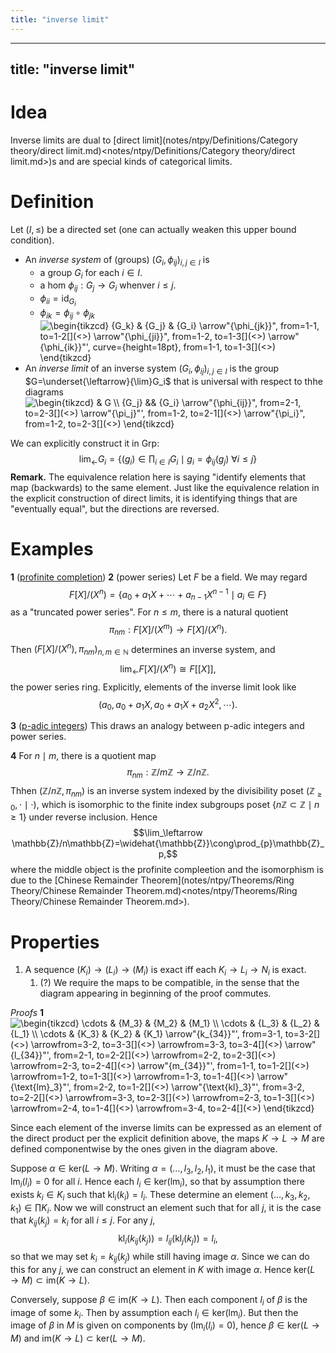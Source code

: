 ```yaml
---
title: "inverse limit"
---
```


---
title: "inverse limit"
---

# Idea
Inverse limits are dual to [direct limit](notes/ntpy/Definitions/Category theory/direct limit.md)<notes/ntpy/Definitions/Category theory/direct limit.md>)s and are special kinds of categorical limits.

# Definition
Let $(I,\leq)$ be a directed set (one can actually weaken this upper bound condition).
- An *inverse system* of (groups) $(G_i,\phi_{ij})_{i,j\in I}$ is 
	- a group $G_i$ for each $i\in I$.
	- a hom $\phi_{ij}:G_j\to G_i$ whenver $i\leq j$.
	- $\phi_{ii}=\text{id}_{G_i}$
	- $\phi_{ik}=\phi_{ij}\circ\phi_{jk}$ 
<img align="center" src="https://i.upmath.me/svg/%5Cbegin%7Btikzcd%7D%0A%09%7BG_k%7D%20%26%20%7BG_j%7D%20%26%20%7BG_i%7D%0A%09%5Carrow%5B%22%7B%5Cphi_%7Bjk%7D%7D%22%2C%20from%3D1-1%2C%20to%3D1-2%5D%0A%09%5Carrow%5B%22%7B%5Cphi_%7Bji%7D%7D%22%2C%20from%3D1-2%2C%20to%3D1-3%5D%0A%09%5Carrow%5B%22%7B%5Cphi_%7Bik%7D%7D%22'%2C%20curve%3D%7Bheight%3D18pt%7D%2C%20from%3D1-1%2C%20to%3D1-3%5D%0A%5Cend%7Btikzcd%7D" alt="\begin{tikzcd}
	{G_k} &amp; {G_j} &amp; {G_i}
	\arrow&quot;{\phi_{jk}}&quot;, from=1-1, to=1-2[](<>)
	\arrow&quot;{\phi_{ji}}&quot;, from=1-2, to=1-3[](<>)
	\arrow&quot;{\phi_{ik}}&quot;', curve={height=18pt}, from=1-1, to=1-3[](<>)
\end{tikzcd}" />
- An *inverse limit* of an inverse system $(G_i,\phi_{ij})_{i,j\in I}$ is the group $G=\underset{\leftarrow}{\lim}G_i$ that is universal with respect to thhe diagrams <img align="center" src="https://i.upmath.me/svg/%5Cbegin%7Btikzcd%7D%0A%09%26%20G%20%5C%5C%0A%09%7BG_j%7D%20%26%26%20%7BG_i%7D%0A%09%5Carrow%5B%22%7B%5Cphi_%7Bij%7D%7D%22%2C%20from%3D2-1%2C%20to%3D2-3%5D%0A%09%5Carrow%5B%22%7B%5Cpi_j%7D%22'%2C%20from%3D1-2%2C%20to%3D2-1%5D%0A%09%5Carrow%5B%22%7B%5Cpi_i%7D%22%2C%20from%3D1-2%2C%20to%3D2-3%5D%0A%5Cend%7Btikzcd%7D" alt="\begin{tikzcd}
	&amp; G \\
	{G_j} &amp;&amp; {G_i}
	\arrow&quot;{\phi_{ij}}&quot;, from=2-1, to=2-3[](<>)
	\arrow&quot;{\pi_j}&quot;', from=1-2, to=2-1[](<>)
	\arrow&quot;{\pi_i}&quot;, from=1-2, to=2-3[](<>)
\end{tikzcd}" />

We can explicitly construct it in $\text{Grp}$:
$$
\lim_\leftarrow G_i=\{(g_i)\in\prod_{i\in I}G_i\mid g_i=\phi_{ij}(g_j)\ \forall i\leq j\}
$$
**Remark.** The equivalence relation here is saying "identify elements that map (backwards) to the same element. Just like the equivalence relation in the explicit construction of direct limits, it is identifying things that are "eventually equal", but the directions are reversed.

# Examples
**1** ([profinite completion](<notes/ntpy/profinite completion.md>))
 **2** (power series)
 Let $F$ be a field. We may regard
 $$ F[X]/(X^n)=\{a_0+a_1X+\cdots+a_{n-1}X^{n-1}\mid a_i\in F\} $$ 
 as a "truncated power series". For $n\leq m$, there is a natural quotient $$\pi_{nm}:F[X]/(X^m)\to F[X]/(X^n).$$ Then $(F[X]/(X^n),\pi_{nm})_{n,m\in\mathbb{N}}$ determines an inverse system, and
 $$ \lim_\leftarrow F[X]/(X^n)\cong F[[X]], $$ the power series ring. Explicitly, elements of the inverse limit look like $$ (a_0, a_0+a_1X,a_0+a_1X+a_2X^2,\cdots).$$

**3** ([p-adic integers](<notes/ntpy/Definitions/Algebraic Number Theory/P-adic numbers.md>))
 This draws an analogy between p-adic integers and power series.
 
 **4**
 For $n\mid m$, there is a quotient map $$\pi_{nm}:\mathbb{Z}/m\mathbb{Z}\to\mathbb{Z}/n\mathbb{Z}.$$ Thhen $(\mathbb{Z}/n\mathbb{Z},\pi_{nm})$ is an inverse system indexed by the divisibility poset $(\mathbb{Z}_{\geq 0},\cdot\mid\cdot)$, which is isomorphic to the finite index subgroups poset $\{n\mathbb{Z}\subset\mathbb{Z}\mid n\geq 1\}$ under reverse inclusion. Hence 
 $$\lim_\leftarrow \mathbb{Z}/n\mathbb{Z}=\widehat{\mathbb{Z}}\cong\prod_{p}\mathbb{Z}_p,$$
 where the middle object is the profinite compleetion and the isomorphism is due to the [Chinese Remainder Theorem](notes/ntpy/Theorems/Ring Theory/Chinese Remainder Theorem.md)<notes/ntpy/Theorems/Ring Theory/Chinese Remainder Theorem.md>).
 
 # Properties
 1. A sequence $(K_i)\to (L_i)\to (M_i)$ is exact iff each $K_i\to L_i\to N_i$ is exact.
	 1. (?) We require the maps to be compatible, in the sense that the diagram appearing in beginning of the proof commutes.

*Proofs*
**1**
<img align="center" src="https://i.upmath.me/svg/%5Cbegin%7Btikzcd%7D%0A%09%5Ccdots%20%26%20%7BM_3%7D%20%26%20%7BM_2%7D%20%26%20%7BM_1%7D%20%5C%5C%0A%09%5Ccdots%20%26%20%7BL_3%7D%20%26%20%7BL_2%7D%20%26%20%7BL_1%7D%20%5C%5C%0A%09%5Ccdots%20%26%20%7BK_3%7D%20%26%20%7BK_2%7D%20%26%20%7BK_1%7D%0A%09%5Carrow%5B%22%7Bk_%7B34%7D%7D%22'%2C%20from%3D3-1%2C%20to%3D3-2%5D%0A%09%5Carrow%5Bfrom%3D3-2%2C%20to%3D3-3%5D%0A%09%5Carrow%5Bfrom%3D3-3%2C%20to%3D3-4%5D%0A%09%5Carrow%5B%22%7Bl_%7B34%7D%7D%22'%2C%20from%3D2-1%2C%20to%3D2-2%5D%0A%09%5Carrow%5Bfrom%3D2-2%2C%20to%3D2-3%5D%0A%09%5Carrow%5Bfrom%3D2-3%2C%20to%3D2-4%5D%0A%09%5Carrow%5B%22%7Bm_%7B34%7D%7D%22'%2C%20from%3D1-1%2C%20to%3D1-2%5D%0A%09%5Carrow%5Bfrom%3D1-2%2C%20to%3D1-3%5D%0A%09%5Carrow%5Bfrom%3D1-3%2C%20to%3D1-4%5D%0A%09%5Carrow%5B%22%7B%5Ctext%7Blm%7D_3%7D%22'%2C%20from%3D2-2%2C%20to%3D1-2%5D%0A%09%5Carrow%5B%22%7B%5Ctext%7Bkl%7D_3%7D%22'%2C%20from%3D3-2%2C%20to%3D2-2%5D%0A%09%5Carrow%5Bfrom%3D3-3%2C%20to%3D2-3%5D%0A%09%5Carrow%5Bfrom%3D2-3%2C%20to%3D1-3%5D%0A%09%5Carrow%5Bfrom%3D2-4%2C%20to%3D1-4%5D%0A%09%5Carrow%5Bfrom%3D3-4%2C%20to%3D2-4%5D%0A%5Cend%7Btikzcd%7D" alt="\begin{tikzcd}
	\cdots &amp; {M_3} &amp; {M_2} &amp; {M_1} \\
	\cdots &amp; {L_3} &amp; {L_2} &amp; {L_1} \\
	\cdots &amp; {K_3} &amp; {K_2} &amp; {K_1}
	\arrow&quot;{k_{34}}&quot;', from=3-1, to=3-2[](<>)
	\arrowfrom=3-2, to=3-3[](<>)
	\arrowfrom=3-3, to=3-4[](<>)
	\arrow&quot;{l_{34}}&quot;', from=2-1, to=2-2[](<>)
	\arrowfrom=2-2, to=2-3[](<>)
	\arrowfrom=2-3, to=2-4[](<>)
	\arrow&quot;{m_{34}}&quot;', from=1-1, to=1-2[](<>)
	\arrowfrom=1-2, to=1-3[](<>)
	\arrowfrom=1-3, to=1-4[](<>)
	\arrow&quot;{\text{lm}_3}&quot;', from=2-2, to=1-2[](<>)
	\arrow&quot;{\text{kl}_3}&quot;', from=3-2, to=2-2[](<>)
	\arrowfrom=3-3, to=2-3[](<>)
	\arrowfrom=2-3, to=1-3[](<>)
	\arrowfrom=2-4, to=1-4[](<>)
	\arrowfrom=3-4, to=2-4[](<>)
\end{tikzcd}" />

Since each element of the inverse limits can be expressed as an element of the direct product per the explicit definition above, the maps $K\to L\to M$ are defined componentwise by the ones given in the diagram above.

Suppose $\alpha\in\text{ker}(L\to M)$. Writing $\alpha=(\dots,l_3,l_2,l_1)$, it must be the case that $\text{lm}_i(l_i)=0$ for all $i$. Hence each $l_i\in\text{ker}(\text{lm}_i)$, so that by assumption there exists $k_i\in K_i$ such that $\text{kl}_i(k_i)=l_i$. These determine an element $(\dots,k_3,k_2,k_1)\in\prod K_i$. Now we will construct an element such that for all $j$, it is the case that $k_{ij}(k_j)=k_i$ for all $i\leq j$. For any $j$, $$\text{kl}_i(k_{ij}(k_j))=l_{ij}(\text{kl}_j(k_j))=l_i,$$ so that we may set $k_i=k_{ij}(k_j)$ while still having image $\alpha$. Since we can do this for any $j$, we can construct an element in $K$ with image $\alpha$. Hence $\text{ker}(L\to M)\subset\text{im}(K\to L)$.

Conversely, suppose $\beta\in\text{im}(K\to L)$. Then each component $l_i$ of $\beta$ is the image of some $k_i$. Then by assumption each $l_i\in\text{ker}(\text{lm}_i)$. But then the image of $\beta$ in $M$ is given on components by $(\text{lm}_i(l_i)=0)$, hence $\beta\in\text{ker}(L\to M)$ and $\text{im}(K\to L)\subset\text{ker}(L\to M)$.



